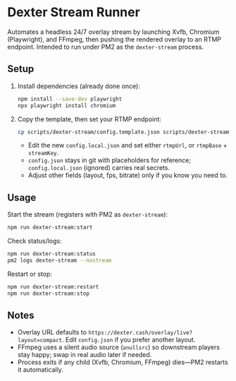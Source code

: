 # Dexter Stream Runner

Automates a headless 24/7 overlay stream by launching Xvfb, Chromium (Playwright), and FFmpeg, then pushing the rendered overlay to an RTMP endpoint. Intended to run under PM2 as the `dexter-stream` process.

## Setup

1. Install dependencies (already done once):
   ```bash
   npm install --save-dev playwright
   npx playwright install chromium
   ```

2. Copy the template, then set your RTMP endpoint:
   ```bash
   cp scripts/dexter-stream/config.template.json scripts/dexter-stream/config.local.json
   ```
   - Edit the new `config.local.json` and set either `rtmpUrl`, or `rtmpBase` + `streamKey`.
   - `config.json` stays in git with placeholders for reference; `config.local.json` (ignored) carries real secrets.
   - Adjust other fields (layout, fps, bitrate) only if you know you need to.

## Usage

Start the stream (registers with PM2 as `dexter-stream`):
```bash
npm run dexter-stream:start
```

Check status/logs:
```bash
npm run dexter-stream:status
pm2 logs dexter-stream --nostream
```

Restart or stop:
```bash
npm run dexter-stream:restart
npm run dexter-stream:stop
```

## Notes

- Overlay URL defaults to `https://dexter.cash/overlay/live?layout=compact`. Edit `config.json` if you prefer another layout.
- FFmpeg uses a silent audio source (`anullsrc`) so downstream players stay happy; swap in real audio later if needed.
- Process exits if any child (Xvfb, Chromium, FFmpeg) dies—PM2 restarts it automatically.
